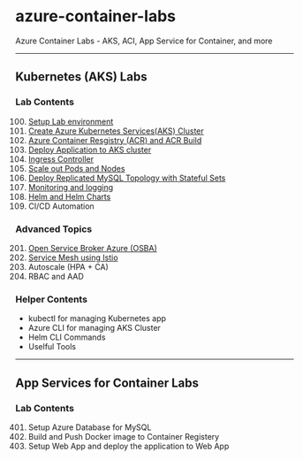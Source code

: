 # azure-container-labs
Azure Container Labs - AKS, ACI, App Service for Container, and more 

---
## Kubernetes (AKS) Labs
### Lab Contents
100. [Setup Lab environment](labs/aks-100-setup-env.md)
101. [Create Azure Kubernetes Services(AKS) Cluster](labs/aks-101-create-aks-cluster.md)
102. [Azure Container Resgistry (ACR) and ACR Build](labs/aks-102-acr.md)
103. [Deploy Application to AKS cluster](labs/aks-103-deploy-app.md)
104. [Ingress Controller](labs/aks-104-ingress-top.md)
105. [Scale out Pods and Nodes](labs/aks-105-scaleout.md)
106. [Deploy Replicated MySQL Topology with Stateful Sets](labs/aks-106-statefulsets.md)
107. [Monitoring and logging](labs/aks-107-monitoring-top.md)
108. [Helm and Helm Charts](labs/aks-108-helm.md)
109. CI/CD Automation

### Advanced Topics
201. [Open Service Broker Azure (OSBA)](labs/aks-201-osba.md)
202. [Service Mesh using Istio](labs/aks-202-istio-top.md)
203. Autoscale (HPA + CA)
204. RBAC and AAD

### Helper Contents
- kubectl for managing Kubernetes app
- Azure CLI for managing AKS Cluster
- Helm CLI Commands
- Uselful Tools

---
## App Services for Container Labs
### Lab Contents
401. Setup Azure Database for MySQL
402. Build and Push Docker image to Container Registery
403. Setup Web App and deploy the application to Web App

